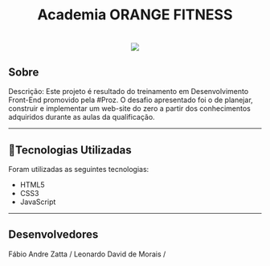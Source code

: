 
<h1 align="center">
    <p>Academia ORANGE FITNESS</p>
</h1>

<h1 align="center">
    <img src="https://github.com/leodemorais/projeto_academia/blob/master/assets/images/Imagem%20do%20projeto.png">
</h1>

## Sobre


Descrição: Este projeto é resultado do treinamento em Desenvolvimento Front-End promovido pela #Proz. O desafio apresentado foi o de planejar, construir e implementar um web-site do zero a partir dos conhecimentos adquiridos durante as aulas da qualificação.

--- 

## 📂Tecnologias Utilizadas

Foram utilizadas as seguintes tecnologias:

- HTML5
- CSS3 
- JavaScript
---

## Desenvolvedores 

Fábio Andre Zatta <a src = "https://www.linkedin.com/in/fabiozatta-dweb/"> / <a src = "https://github.com/fisiofaz">
Leonardo David de Morais <a src = "https://www.linkedin.com/in/leodemorais/"> / <a src = "https://github.com/leodemorais">
